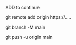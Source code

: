 

ADD to continue

git remote add origin https://.....

git branch -M main

git push -u origin main
